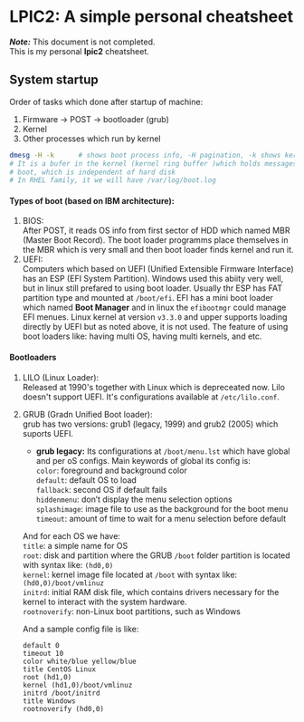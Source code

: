 # LPIC2: A simple personal cheatsheet

_**Note:**_ This document is not completed.  
This is my personal **lpic2** cheatsheet.

## System startup

Order of tasks which done after startup of machine:  
1. Firmware -> POST -> bootloader (grub)
2. Kernel
3. Other processes which run by kernel

```  bash
dmesg -H -k      # shows boot process info, -H pagination, -k shows kernel log
# It is a bufer in the kernel (kernel ring buffer )which holds messages while 
# boot, which is independent of hard disk
# In RHEL family, it we will have /var/log/boot.log
```

#### Types of boot (based on IBM architecture):

1. BIOS:  
   After POST, it reads OS info from first sector of HDD which named MBR
   (Master Boot Record). The boot loader programms place themselves in the MBR
   which is very small and then boot loader finds kernel and run it.
2. UEFI:  
   Computers which based on UEFI (Unified Extensible Firmware Interface) has an
   ESP (EFI System Partition). Windows used this abiity very well, but in linux
   still prefared to using boot loader. Usually thr ESP has FAT partition type
   and mounted at `/boot/efi`. EFI has a mini boot loader which named **Boot
   Manager** and in linux the `efibootmgr` could manage EFI menues. Linux
   kernel at version `v3.3.0` and upper supports loading directly by UEFI but
   as noted above, it is not used. The feature of using boot loaders like:
   having multi OS, having multi kernels, and etc.

#### Bootloaders

1. LILO (Linux Loader):  
   Released at 1990's together with Linux which is
   depreceated now. Lilo doesn't support UEFI. It's configurations available at 
   `/etc/lilo.conf`.  
2. GRUB (Gradn Unified Boot loader):  
   grub has two versions: grub1 (legacy, 1999) and grub2 (2005) which suports
   UEFI.
    * **grub legacy:**  Its configurations at `/boot/menu.lst` which have global
      and per oS configs. Main keywords of global its config is:  
    `color`: foreground and background color  
    `default`: default OS to load  
    `fallback`: second OS if default fails  
    `hiddenmenu`: don’t display the menu selection options  
    `splashimage`: image file to use as the background for the boot menu  
    `timeout`: amount of time to wait for a menu selection before default   

    And for each OS we have:  
    `title`: a simple name for OS  
    `root`: disk and partition where the GRUB `/boot` folder partition is 
    located with syntax like: `(hd0,0)`  
    `kernel`: kernel image file located at `/boot` with syntax like: 
    `(hd0,0)/boot/vmlinuz`  
    `initrd`: initial RAM disk file, which contains drivers necessary for the 
    kernel to interact with the system hardware.  
    `rootnoverify`: non-Linux boot partitions, such as Windows  

    And a sample config file is like:  
    ```
    default 0
    timeout 10
    color white/blue yellow/blue
    title CentOS Linux
    root (hd1,0)
    kernel (hd1,0)/boot/vmlinuz
    initrd /boot/initrd
    title Windows
    rootnoverify (hd0,0)
    ```


